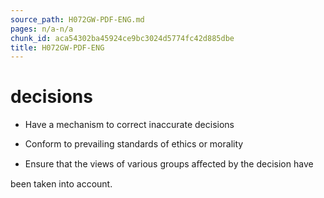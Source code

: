 ```yaml
---
source_path: H072GW-PDF-ENG.md
pages: n/a-n/a
chunk_id: aca54302ba45924ce9bc3024d5774fc42d885dbe
title: H072GW-PDF-ENG
---
```

# decisions

- Have a mechanism to correct inaccurate decisions

- Conform to prevailing standards of ethics or morality

- Ensure that the views of various groups aﬀected by the decision have

been taken into account.
